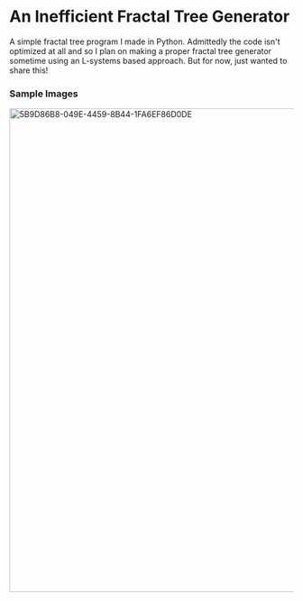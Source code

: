 # An Inefficient Fractal Tree Generator
A simple fractal tree program I made in Python. Admittedly the code isn't optimized at all and so I plan on making a proper fractal tree generator sometime using an L-systems based approach. But for now, just wanted to share this!

### Sample Images
<img width="859" alt="5B9D86B8-049E-4459-8B44-1FA6EF86D0DE" src="https://github.com/user-attachments/assets/6ea50692-da3e-4d58-b881-ed177ecbb00a" />
